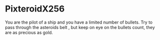 # PixteroidX256
You are the pilot of  a ship and you have a limited number of bullets. Try to pass through the asteroids belt , but  keep on eye on the bullets count, they are as precious as gold.
